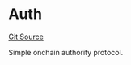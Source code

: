 # Auth
[Git Source](https://github.com/NaniDAO/accounts/blob/33a542184db4330f73d0a20b57e8976a75cb8aba/src/authority/Auth.sol)

Simple onchain authority protocol.


